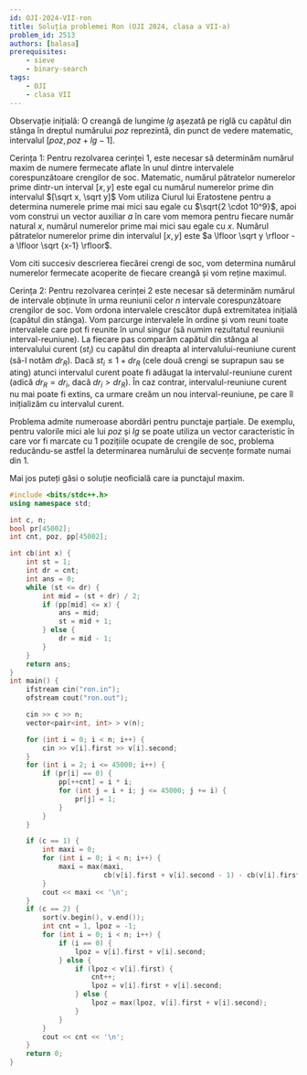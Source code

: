 ```yaml
---
id: OJI-2024-VII-ron
title: Soluția problemei Ron (OJI 2024, clasa a VII-a)
problem_id: 2513
authors: [balasa]
prerequisites:
    - sieve
    - binary-search
tags:
    - OJI
    - clasa VII
---
```


Observație inițială: O creangă de lungime $lg$ așezată pe riglă cu capătul din
stânga în dreptul numărului $poz$ reprezintă, din punct de vedere matematic,
intervalul $[poz, poz + lg − 1]$.

Cerința 1: Pentru rezolvarea cerinței 1, este necesar să determinăm numărul
maxim de numere fermecate aflate în unul dintre intervalele corespunzătoare
crengilor de soc. Matematic, numărul pătratelor numerelor prime dintr-un
interval $[x, y]$ este egal cu numărul numerelor prime din intervalul
$[\sqrt x, \sqrt y]$ Vom utiliza Ciurul lui Eratostene pentru a determina
numerele prime mai mici sau egale cu $\sqrt{2 \cdot 10^9}$, apoi vom construi un
vector auxiliar $a$ în care vom memora pentru fiecare număr natural $x$, numărul
numerelor prime mai mici sau egale cu $x$. Numărul pătratelor numerelor prime
din intervalul $[x, y]$ este $a \lfloor \sqrt y \rfloor - a \lfloor \sqrt {x-1}
\rfloor$.

Vom citi succesiv descrierea fiecărei crengi de soc, vom determina numărul
numerelor fermecate acoperite de fiecare creangă și vom reține maximul.

Cerința 2: Pentru rezolvarea cerinței 2 este necesar să determinăm numărul de
intervale obținute în urma reuniunii celor $n$ intervale corespunzătoare
crengilor de soc. Vom ordona intervalele crescător după extremitatea inițială
(capătul din stânga). Vom parcurge intervalele în ordine și vom reuni toate
intervalele care pot fi reunite în unul singur (să numim rezultatul reuniunii
interval-reuniune). La fiecare pas comparăm capătul din stânga al intervalului
curent ($st_i$) cu capătul din dreapta al intervalului-reuniune curent (să-l
notăm $dr_R$). Dacă $st_i \leq 1 + dr_R$ (cele două crengi se suprapun sau se
ating) atunci intervalul curent poate fi adăugat la intervalul-reuniune curent
(adică $dr_R = dr_i$, dacă $dr_i > dr_R$). În caz contrar, intervalul-reuniune
curent nu mai poate fi extins, ca urmare creăm un nou interval-reuniune, pe care
îl inițializăm cu intervalul curent.

Problema admite numeroase abordări pentru punctaje parțiale. De exemplu, pentru
valorile mici ale lui $poz$ și $lg$ se poate utiliza un vector caracteristic în
care vor fi marcate cu 1 pozițiile ocupate de crengile de soc, problema
reducându-se astfel la determinarea numărului de secvențe formate numai din 1.

Mai jos puteți găsi o soluție neoficială care ia punctajul maxim.

```cpp
#include <bits/stdc++.h>
using namespace std;

int c, n;
bool pr[45002];
int cnt, poz, pp[45002];

int cb(int x) {
    int st = 1;
    int dr = cnt;
    int ans = 0;
    while (st <= dr) {
        int mid = (st + dr) / 2;
        if (pp[mid] <= x) {
            ans = mid;
            st = mid + 1;
        } else {
            dr = mid - 1;
        }
    }
    return ans;
}
int main() {
    ifstream cin("ron.in");
    ofstream cout("ron.out");

    cin >> c >> n;
    vector<pair<int, int> > v(n);

    for (int i = 0; i < n; i++) {
        cin >> v[i].first >> v[i].second;
    }
    for (int i = 2; i <= 45000; i++) {
        if (pr[i] == 0) {
            pp[++cnt] = i * i;
            for (int j = i + i; j <= 45000; j += i) {
                pr[j] = 1;
            }
        }
    }

    if (c == 1) {
        int maxi = 0;
        for (int i = 0; i < n; i++) {
            maxi = max(maxi,
                       cb(v[i].first + v[i].second - 1) - cb(v[i].first - 1));
        }
        cout << maxi << '\n';
    }
    if (c == 2) {
        sort(v.begin(), v.end());
        int cnt = 1, lpoz = -1;
        for (int i = 0; i < n; i++) {
            if (i == 0) {
                lpoz = v[i].first + v[i].second;
            } else {
                if (lpoz < v[i].first) {
                    cnt++;
                    lpoz = v[i].first + v[i].second;
                } else {
                    lpoz = max(lpoz, v[i].first + v[i].second);
                }
            }
        }
        cout << cnt << '\n';
    }
    return 0;
}
```


